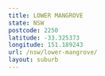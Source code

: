 ```yaml
---
title: LOWER MANGROVE
state: NSW
postcode: 2250
latitude: -33.325373
longitude: 151.189243
url: /nsw/lower-mangrove/
layout: suburb
---
```

